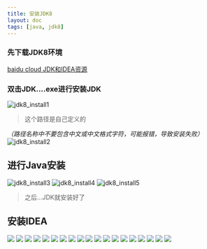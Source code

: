 ```yaml
---
title: 安装JDK8
layout: doc
tags: [java, jdk8]
---
```


### 先下载JDK8环境
[baidu cloud JDK和IDEA资源](https://pan.baidu.com/s/1NusabhTdBlWtZrT8KWnRUQ?p=Java)

### 双击JDK....exe进行安装JDK
![jdk8_install1](https://raw.githubusercontent.com/xing403/images-repo/main/assets/images/java/jdk8_install1.png)

> 这个路径是自己定义的

*（路径名称中不要包含中文或中文格式字符，可能报错，导致安装失败）*
![jdk8_install2](https://raw.githubusercontent.com/xing403/images-repo/main/assets/images/java/jdk8_install2.png)
## 进行Java安装


![jdk8_install3](https://raw.githubusercontent.com/xing403/images-repo/main/assets/images/java/jdk8_install3.png)
![jdk8_install4](https://raw.githubusercontent.com/xing403/images-repo/main/assets/images/java/jdk8_install4.png)
![jdk8_install5](https://raw.githubusercontent.com/xing403/images-repo/main/assets/images/java/jdk8_install5.png)
> 之后...JDK就安装好了

## 安装IDEA

![](https://raw.githubusercontent.com/xing403/images-repo/main/assets/images/java/ideaIUinstall01.png)
![](https://raw.githubusercontent.com/xing403/images-repo/main/assets/images/java/ideaIUinstall02.png)
![](https://raw.githubusercontent.com/xing403/images-repo/main/assets/images/java/ideaIUinstall03.png)
![](https://raw.githubusercontent.com/xing403/images-repo/main/assets/images/java/ideaIUinstall04.png)
![](https://raw.githubusercontent.com/xing403/images-repo/main/assets/images/java/ideaIUinstall05.png)
![](https://raw.githubusercontent.com/xing403/images-repo/main/assets/images/java/ideaIUinstall06.png)
![](https://raw.githubusercontent.com/xing403/images-repo/main/assets/images/java/ideaIUinstall07.png)
![](https://raw.githubusercontent.com/xing403/images-repo/main/assets/images/java/ideaIUinstall08.png)
![](https://raw.githubusercontent.com/xing403/images-repo/main/assets/images/java/ideaIUinstall09.png)
![](https://raw.githubusercontent.com/xing403/images-repo/main/assets/images/java/ideaIUinstall10.png)
![](https://raw.githubusercontent.com/xing403/images-repo/main/assets/images/java/ideaIUinstall11.png)
![](https://raw.githubusercontent.com/xing403/images-repo/main/assets/images/java/ideaIUinstall12.png)
![](https://raw.githubusercontent.com/xing403/images-repo/main/assets/images/java/ideaIUinstall13.png)
![](https://raw.githubusercontent.com/xing403/images-repo/main/assets/images/java/ideaIUinstall14.png)
![](https://raw.githubusercontent.com/xing403/images-repo/main/assets/images/java/ideaIUinstall15.png)
![](https://raw.githubusercontent.com/xing403/images-repo/main/assets/images/java/ideaIUinstall16.png)
![](https://raw.githubusercontent.com/xing403/images-repo/main/assets/images/java/ideaIUinstall17.png)
![](https://raw.githubusercontent.com/xing403/images-repo/main/assets/images/java/ideaIUinstall18.png)
![](https://raw.githubusercontent.com/xing403/images-repo/main/assets/images/java/ideaIUinstall19.png)
